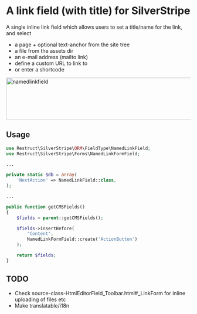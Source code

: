 # A link field (with title) for SilverStripe

A single inline link field which allows users to set a title/name for the link,
and select
 - a page + optional text-anchor from the site tree
 - a file from the assets dir
 - an e-mail address (mailto link)
 - define a custom URL to link to
 - or enter a shortcode

<img width="1069" height="114" alt="namedlinkfield" src="https://github.com/user-attachments/assets/4ee67dd7-9e0d-40d9-b2b0-bfb508275db2" />

## Usage
```php
use Restruct\SilverStripe\ORM\FieldType\NamedLinkField;
use Restruct\SilverStripe\Forms\NamedLinkFormField;

...

private static $db = array(
    'NextAction' => NamedLinkField::class,
);

...

public function getCMSFields()
{
    $fields = parent::getCMSFields();

    $fields->insertBefore(
        "Content",
        NamedLinkFormField::create('ActionButton')
    );

    return $fields;
}
```

## TODO
* Check source-class-HtmlEditorField_Toolbar.html#_LinkForm for inline uploading of files etc
* Make translatable/i18n
